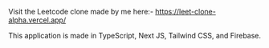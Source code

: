 Visit the Leetcode clone made by me here:- https://leet-clone-alpha.vercel.app/

This application is made in TypeScript, Next JS, Tailwind CSS, and Firebase.
